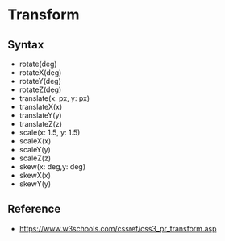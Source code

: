 # Transform

## Syntax
* rotate(deg)
* rotateX(deg)
* rotateY(deg)
* rotateZ(deg)
* translate(x: px, y: px)
* translateX(x)
* translateY(y)
* translateZ(z)
* scale(x: 1.5, y: 1.5)
* scaleX(x)
* scaleY(y)
* scaleZ(z)
* skew(x: deg,y: deg)
* skewX(x)
* skewY(y)

## Reference
* https://www.w3schools.com/cssref/css3_pr_transform.asp
